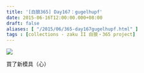 ```yaml
---
title: '[白狼365] Day167：gugelhupf'
date: 2015-06-16T12:00:00.000+08:00
draft: false
aliases: [ "/2015/06/365-day167gugelhupf.html" ]
tags : [collections - zaku II 白狼・365 project]
---
```


[![](https://farm1.staticflickr.com/540/18570343789_bcd2d968d8_z.jpg)](https://farm1.staticflickr.com/540/18570343789_bcd2d968d8_z.jpg)

買了新模具（心）